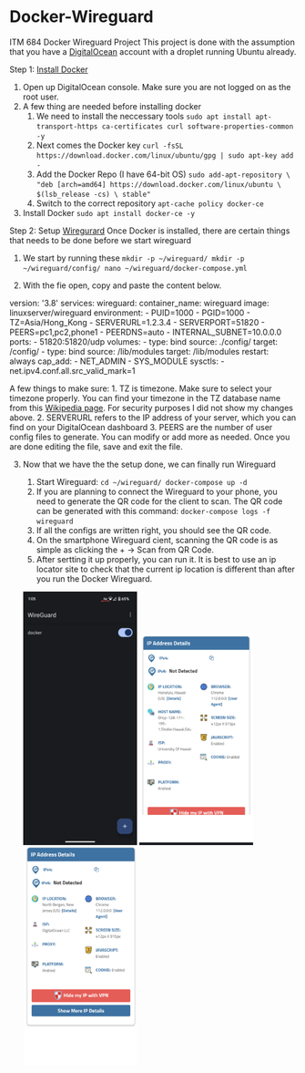 # Docker-Wireguard
ITM 684 Docker Wireguard Project
This project is done with the assumption that you have a [DigitalOcean](https://www.digitalocean.com/) account with a droplet running Ubuntu already.

Step 1: [Install Docker](https://thematrix.dev/install-docker-and-docker-compose-on-ubuntu-20-04/) 
1. Open up DigitalOcean console. Make sure you are not logged on as the root user.
2. A few thing are needed before installing docker
	1. We need to install the neccessary tools
	`sudo apt install apt-transport-https ca-certificates curl software-properties-common -y`
	 1. Next comes the Docker key
		 `curl -fsSL https://download.docker.com/linux/ubuntu/gpg | sudo apt-key add -`
	 1.  Add the Docker Repo (I have 64-bit OS)
			`sudo add-apt-repository \
			"deb [arch=amd64] https://download.docker.com/linux/ubuntu \
			$(lsb_release -cs) \
			stable" ` 
	 2. Switch to the correct repository
			`apt-cache policy docker-ce`
3. Install Docker
		`sudo apt install docker-ce -y`

Step 2: Setup [Wiregurard](https://thematrix.dev/setup-wireguard-vpn-server-with-docker/)
Once Docker is installed, there are certain things that needs to be done before we start wireguard
1. We start by running these
`mkdir -p ~/wireguard/
mkdir -p ~/wireguard/config/
nano ~/wireguard/docker-compose.yml`

2. With the fie open, copy and paste the content below.

version: '3.8'
services:
  	wireguard:
    	container_name: wireguard
    	image: linuxserver/wireguard
    	environment:
     	 - PUID=1000
       - PGID=1000
     	 - TZ=Asia/Hong_Kong
    	 - SERVERURL=1.2.3.4
    	 - SERVERPORT=51820
    	 - PEERS=pc1,pc2,phone1
  	 - PEERDNS=auto
   	 - INTERNAL_SUBNET=10.0.0.0
    ports:
      - 51820:51820/udp
    volumes:
      - type: bind
        source: ./config/
        target: /config/
      - type: bind
        source: /lib/modules
        target: /lib/modules
    restart: always
    cap_add:
      - NET_ADMIN
      - SYS_MODULE
    sysctls:
      - net.ipv4.conf.all.src_valid_mark=1

A few things to make sure:
	1. TZ is timezone. Make sure to select your timezone properly. You can find your timezone in the TZ database name from this [Wikipedia page](https://en.wikipedia.org/wiki/List_of_tz_database_time_zones). For security purposes I did not show my changes above.
	2. SERVERURL refers to the IP address of your server, which you can find on your DigitalOcean dashboard
	3. PEERS are the number of user config files to generate. You can modify or add more as needed.
Once you are done editing the file, save and exit the file.

3. Now that we have the the setup done, we can finally run Wireguard
	1. Start Wireguard:
		`cd ~/wireguard/
		 docker-compose up -d`
	2. If you are planning to connect the Wireguard to your phone, you need to generate the QR code for the client to scan. The QR code can be generated with this command:
	`docker-compose logs -f wireguard`
	3. If all the configs are written right, you should see the QR code.
	4. On the smartphone Wireguard cient, scanning the QR code is as simple as clicking the + -> Scan from QR Code.
	5. After sertting it up properly, you can run it. It is best to use an ip locator site to check that the current ip location is different than after you run the Docker Wireguard.

	<img src ="Screenshot_wireguard.png" width = "200"/> <img src ="IP_Screenshot_HI.png" width = "200"/> <img src ="IP_Screenshot_NY.png" width = "200"/>


